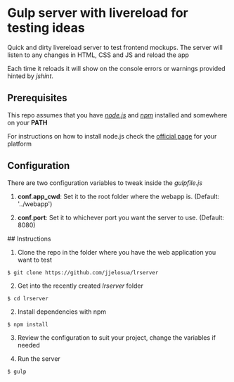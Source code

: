 # Gulp server with livereload for testing ideas

Quick and dirty livereload server to test frontend mockups. The server will listen to any changes in HTML, CSS and JS and reload the app

Each time it reloads it will show on the console errors or warnings provided hinted by _jshint_.

## Prerequisites 

This repo assumes that you have _[node.js](https://nodejs.org/en/)_ and _[npm](https://docs.npmjs.com/)_ installed and somewhere on your **PATH**

For instructions on how to install node.js check the [official page](https://nodejs.org/en/download/) for your platform

## Configuration

There are two configuration variables to tweak inside the _gulpfile.js_

1. **conf.app_cwd**: Set it to the root folder where the webapp is. (Default: '../webapp')

2. **conf.port**: Set it to whichever port you want the server to use. (Default: 8080)

## Instructions

1. Clone the repo in the folder where you have the web application you want to test

```
$ git clone https://github.com/jjelosua/lrserver
```

2. Get into the recently created _lrserver_ folder

```
$ cd lrserver
```

2. Install dependencies with npm

```
$ npm install
```

3. Review the configuration to suit your project, change the variables if needed

4. Run the server

```
$ gulp
```



    
